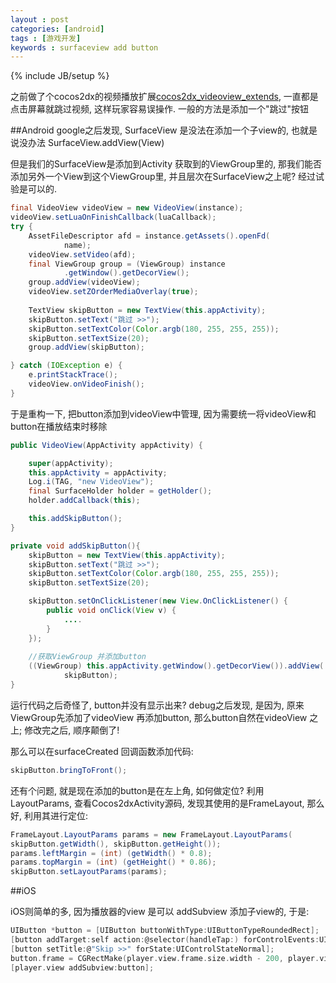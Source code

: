 ```yaml
---
layout : post
categories: [android]
tags : [游戏开发]
keywords : surfaceview add button
---
```

{% include JB/setup %}


之前做了个cocos2dx的视频播放扩展[cocos2dx_videoview_extends](https://github.com/liang8305/cocos2dx_videoview_extends), 一直都是点击屏幕就跳过视频, 这样玩家容易误操作. 一般的方法是添加一个"跳过"按钮

##Android
google之后发现, SurfaceView 是没法在添加一个子view的, 也就是说没办法 SurfaceView.addView(View)

但是我们的SurfaceView是添加到Activity 获取到的ViewGroup里的, 那我们能否添加另外一个View到这个ViewGroup里, 并且层次在SurfaceView之上呢? 经过试验是可以的.

```java
final VideoView videoView = new VideoView(instance);
videoView.setLuaOnFinishCallback(luaCallback);
try {
	AssetFileDescriptor afd = instance.getAssets().openFd(
			name);
	videoView.setVideo(afd);
	final ViewGroup group = (ViewGroup) instance
			.getWindow().getDecorView();
	group.addView(videoView);
	videoView.setZOrderMediaOverlay(true);
	
	TextView skipButton = new TextView(this.appActivity);
	skipButton.setText("跳过 >>");
	skipButton.setTextColor(Color.argb(180, 255, 255, 255));
	skipButton.setTextSize(20);
	group.addView(skipButton);

} catch (IOException e) {
	e.printStackTrace();
	videoView.onVideoFinish();
}
```
于是重构一下, 把button添加到videoView中管理, 因为需要统一将videoView和button在播放结束时移除

```java
public VideoView(AppActivity appActivity) {

	super(appActivity);
	this.appActivity = appActivity;
	Log.i(TAG, "new VideoView");
	final SurfaceHolder holder = getHolder();
	holder.addCallback(this);

	this.addSkipButton();
}

private void addSkipButton(){
	skipButton = new TextView(this.appActivity);
	skipButton.setText("跳过 >>");
	skipButton.setTextColor(Color.argb(180, 255, 255, 255));
	skipButton.setTextSize(20);

	skipButton.setOnClickListener(new View.OnClickListener() {
		public void onClick(View v) {
			....
		}
	});
	
	//获取ViewGroup 并添加button
	((ViewGroup) this.appActivity.getWindow().getDecorView()).addView(
			skipButton);
}
```

运行代码之后奇怪了, button并没有显示出来? debug之后发现, 是因为, 原来ViewGroup先添加了videoView 再添加button, 那么button自然在videoView 之上; 修改完之后, 顺序颠倒了!

那么可以在surfaceCreated 回调函数添加代码:

```java
skipButton.bringToFront();
```

还有个问题, 就是现在添加的button是在左上角, 如何做定位? 利用 LayoutParams, 查看Cocos2dxActivity源码, 发现其使用的是FrameLayout, 那么好, 利用其进行定位:

```java
FrameLayout.LayoutParams params = new FrameLayout.LayoutParams(
skipButton.getWidth(), skipButton.getHeight());
params.leftMargin = (int) (getWidth() * 0.8);
params.topMargin = (int) (getHeight() * 0.86);
skipButton.setLayoutParams(params);
```

##iOS

iOS则简单的多, 因为播放器的view 是可以 addSubview 添加子view的, 于是:

```c
UIButton *button = [UIButton buttonWithType:UIButtonTypeRoundedRect];
[button addTarget:self action:@selector(handleTap:) forControlEvents:UIControlEventTouchUpInside];
[button setTitle:@"Skip >>" forState:UIControlStateNormal];
button.frame = CGRectMake(player.view.frame.size.width - 200, player.view.frame.size.height - 50, 160.0, 40.0);
[player.view addSubview:button];
```



